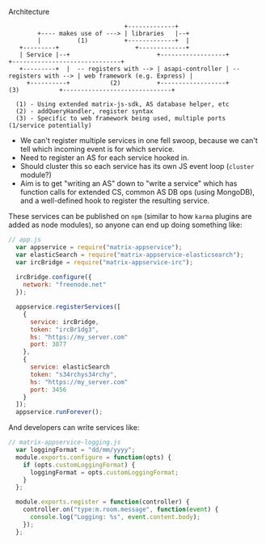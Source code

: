Architecture

```
                                +-------------+
        +---- makes use of ---> | libraries   |--+
        |          (1)          +-------------+  |
   +---------+                     +-------------+
   | Service |--+                        +------------------+                       +------------------------------+
   +---------+  |  -- registers with --> | asapi-controller | -- registers with --> | web framework (e.g. Express) |
     +----------+           (2)          +------------------+         (3)           +------------------------------+
                           
  (1) - Using extended matrix-js-sdk, AS database helper, etc
  (2) - addQueryHandler, register syntax
  (3) - Specific to web framework being used, multiple ports (1/service potentially)  
```

- We can't register multiple services in one fell swoop, because we can't tell which incoming event is for which service.
- Need to register an AS for each service hooked in.
- Should cluster this so each service has its own JS event loop (``cluster`` module?)
- Aim is to get "writing an AS" down to "write a service" which has function calls for extended CS, common AS DB ops (using
  MongoDB), and a well-defined hook to register the resulting service. 
  
These services can be published on ``npm`` (similar to how ``karma`` plugins are added as node modules), so anyone can end
up doing something like:

``` javascript
// app.js
  var appservice = require("matrix-appservice");
  var elasticSearch = require("matrix-appservice-elasticsearch");
  var ircBridge = require("matrix-appservice-irc");
  
  ircBridge.configure({
    network: "freenode.net"
  });

  appservice.registerServices([
    {
      service: ircBridge,
      token: "ircBr1dg3",
      hs: "https://my_server.com"
      port: 3877
    },
    {
      service: elasticSearch
      token: "s34rchys34rchy",
      hs: "https://my_server.com"
      port: 3456
    }
  ]);
  appservice.runForever();
```

And developers can write services like:

``` javascript
// matrix-appservice-logging.js
  var loggingFormat = "dd/mm/yyyy";
  module.exports.configure = function(opts) {
    if (opts.customLoggingFormat) {
      loggingFormat = opts.customLoggingFormat;
    }
  };

  module.exports.register = function(controller) {
    controller.on("type:m.room.message", function(event) {
      console.log("Logging: %s", event.content.body);
    });
  };
```
